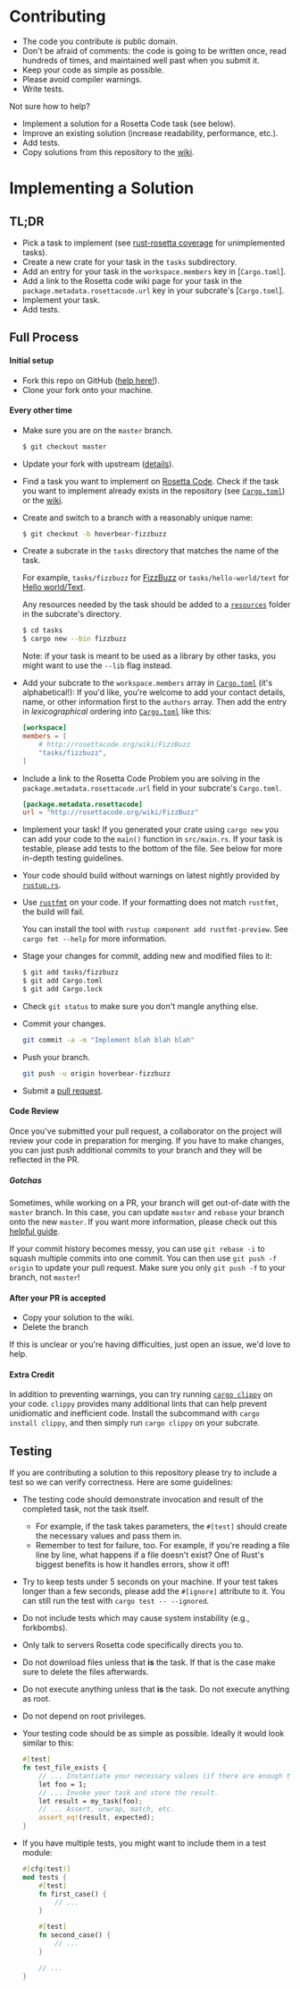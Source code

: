 # Contributing #

* The code you contribute *is* public domain.
* Don't be afraid of comments: the code is going to be written once, read hundreds of times, and maintained well past when you submit it.
* Keep your code as simple as possible.
* Please avoid compiler warnings.
* Write tests.

Not sure how to help?

* Implement a solution for a Rosetta Code task (see below).
* Improve an existing solution (increase readability, performance, etc.).
* Add tests.
* Copy solutions from this repository to the [wiki].

# Implementing a Solution #

## TL;DR ##
* Pick a task to implement (see [rust-rosetta coverage](https://euclio.github.io/rosetta-coverage) for unimplemented tasks).
* Create a new crate for your task in the `tasks` subdirectory.
* Add an entry for your task in the `workspace.members` key in [`Cargo.toml`].
* Add a link to the Rosetta code wiki page for your task in the `package.metadata.rosettacode.url` key in your subcrate's [`Cargo.toml`].
* Implement your task.
* Add tests.

## Full Process ##
#### Initial setup ####

* Fork this repo on GitHub ([help here!](https://help.github.com/articles/fork-a-repo/)).
* Clone your fork onto your machine.

#### Every other time ####
* Make sure you are on the `master` branch.

  ```sh
  $ git checkout master
  ```

* Update your fork with upstream ([details](https://help.github.com/articles/syncing-a-fork/)).
* Find a task you want to implement on [Rosetta Code](https://rosettacode.org). Check if the task you want to implement already exists in the repository (see [`Cargo.toml`](Cargo.toml)) or the [wiki].
* Create and switch to a branch with a reasonably unique name:

  ```sh
  $ git checkout -b hoverbear-fizzbuzz
  ```

* Create a subcrate in the `tasks` directory that matches the name of the task.

    For example, `tasks/fizzbuzz` for [FizzBuzz](http://rosettacode.org/wiki/FizzBuzz) or `tasks/hello-world/text` for [Hello world/Text](http://rosettacode.org/wiki/Hello_world/Text).

    Any resources needed by the task should be added to a [`resources`](./resources) folder in the subcrate's directory.

    ```sh
    $ cd tasks
    $ cargo new --bin fizzbuzz
    ```

    Note: if your task is meant to be used as a library by other tasks, you
    might want to use the `--lib` flag instead.

* Add your subcrate to the `workspace.members` array in [`Cargo.toml`](Cargo.toml) (it's alphabetical!): If you'd like, you're welcome to add your contact details, name, or other information first to the `authors` array. Then add the entry in *lexicographical* ordering into [`Cargo.toml`](Cargo.toml) like this:

  ```toml
  [workspace]
  members = [
      # http://rosettacode.org/wiki/FizzBuzz
      "tasks/fizzbuzz",
  ]
  ```

* Include a link to the Rosetta Code Problem you are solving in the `package.metadata.rosettacode.url` field in your subcrate's `Cargo.toml`.

  ```toml
  [package.metadata.rosettacode]
  url = "http://rosettacode.org/wiki/FizzBuzz"
  ```

* Implement your task! If you generated your crate using `cargo new` you can add your code to the `main()` function in `src/main.rs`. If your task is testable, please add tests to the bottom of the file. See below for more in-depth testing guidelines.

* Your code should build without warnings on latest nightly provided by [`rustup.rs`](https://rustup.rs).

* Use [`rustfmt`](https://github.com/rust-lang-nursery/rustfmt) on your code. If your formatting does not match `rustfmt`, the build will fail.

    You can install the tool with `rustup component add rustfmt-preview`. See `cargo fmt --help` for more information.

* Stage your changes for commit, adding new and modified files to it:

  ```sh
  $ git add tasks/fizzbuzz
  $ git add Cargo.toml
  $ git add Cargo.lock
  ```
* Check `git status` to make sure you don't mangle anything else.
* Commit your changes.

  ```sh
  git commit -a -m "Implement blah blah blah"
  ```
* Push your branch.

  ```sh
  git push -u origin hoverbear-fizzbuzz
  ```

* Submit a [pull request](https://help.github.com/articles/creating-a-pull-request/).

#### Code Review ####

Once you've submitted your pull request, a collaborator on the project will review your code in preparation for merging. If you have to make changes, you can just push additional commits to your branch and they will be reflected in the PR.

##### Gotchas #####

Sometimes, while working on a PR, your branch will get out-of-date with the `master` branch. In this case, you can update `master` and `rebase` your branch onto the new `master`. If you want more information, please check out this [helpful guide](https://github.com/edx/edx-platform/wiki/How-to-Rebase-a-Pull-Request).

If your commit history becomes messy, you can use `git rebase -i` to squash multiple commits into one commit. You can then use `git push -f origin` to update your pull request. Make sure you only `git push -f` to your branch, not `master`!

#### After your PR is accepted ####

* Copy your solution to the wiki.
* Delete the branch

If this is unclear or you're having difficulties, just open an issue, we'd love to help.

#### Extra Credit ####

In addition to preventing warnings, you can try running [`cargo
clippy`](https://github.com/Manishearth/rust-clippy) on your code. `clippy`
provides many additional lints that can help prevent unidiomatic and inefficient
code. Install the subcommand with `cargo install clippy`, and then simply run
`cargo clippy` on your subcrate.

## Testing ##

If you are contributing a solution to this repository please try to include a test so we can verify correctness. Here are some guidelines:

* The testing code should demonstrate invocation and result of the completed task, not the task itself.
  * For example, if the task takes parameters, the `#[test]` should create the necessary values and pass them in.
  * Remember to test for failure, too. For example, if you're reading a file line by line, what happens if a file doesn't exist? One of Rust's biggest benefits is how it handles errors, show it off!

* Try to keep tests under 5 seconds on your machine. If your test takes longer than a few seconds, please add the `#[ignore]` attribute to it. You can still run the test with `cargo test -- --ignored`.

* Do not include tests which may cause system instability (e.g., forkbombs).

* Only talk to servers Rosetta code specifically directs you to.

* Do not download files unless that **is** the task. If that is the case make sure to delete the files afterwards.

* Do not execute anything unless that **is** the task. Do not execute anything as root.

* Do not depend on root privileges.

* Your testing code should be as simple as possible. Ideally it would look similar to this:

    ```rust
    #[test]
    fn test_file_exists {
        // ... Instantiate your necessary values (if there are enough to warrant it!) to pass in.
        let foo = 1;
        // ... Invoke your task and store the result.
        let result = my_task(foo);
        // ... Assert, unwrap, match, etc.
        assert_eq!(result, expected);
    }
    ```

* If you have multiple tests, you might want to include them in a test module:

    ```rust
    #[cfg(test)]
    mod tests {
        #[test]
        fn first_case() {
            // ...
        }

        #[test]
        fn second_case() {
            // ...
        }

        // ...
    }
    ```

[Cargo.toml]: ./Cargo.toml
[wiki]: https://rosettacode.org/wiki/Category:Rust
